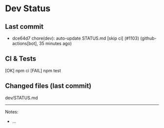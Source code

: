 # Dev Status

## Last commit
- dce64d7 chore(dev): auto-update STATUS.md [skip ci] (#1103) (github-actions[bot], 35 minutes ago)
## CI & Tests
[OK] npm ci
[FAIL] npm test

## Changed files (last commit)
dev/STATUS.md

---
Notes:
- ...
